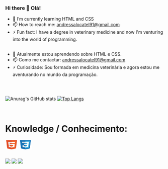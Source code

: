 ### Hi there 👋 Olá!

- 🌱 I’m currently learning HTML and CSS 
- 📫 How to reach me: andressalocatel91@gmail.com 
- ⚡ Fun fact: I have a degree in veterinary medicine and now I'm venturing into the world of programming.

##

- 🌱 Atualmente estou aprendendo sobre HTML e CSS.
- 📫 Como me contactar: andressalocatel91@gmail.com 
- ⚡ Curiosidade: Sou formada em medicina veterinária e agora estou me aventurando no mundo da programação.

##
<br> 

![Anurag's GitHub stats](https://github-readme-stats.vercel.app/api?username=andressalocatel&show_icons=true&theme=synthwave)
[![Top Langs](https://github-readme-stats.vercel.app/api/top-langs/?username=andressalocatel&layout=compact&theme=synthwave&card_width=800)](https://github.com/anuraghazra/github-readme-stats)

<div style="display: inline_block"><br>
  <h1><b>Knowledge / Conhecimento:</b></h1>
  <img align="center" alt="Rafa-HTML" height="30" width="40" src="https://raw.githubusercontent.com/devicons/devicon/master/icons/html5/html5-original.svg">
  <img align="center" alt="Rafa-CSS" height="30" width="40" src="https://raw.githubusercontent.com/devicons/devicon/master/icons/css3/css3-original.svg">
</div>
  
##
 
<div> 
  <a href="https://instagram.com/siorafn7" target="_blank"><img src="https://img.shields.io/badge/-Instagram-%23E4405F?style=for-the-badge&logo=instagram&logoColor=white" target="_blank"></a>
  <a href = "mailto:andressalocatel91@gmail.com"><img src="https://img.shields.io/badge/-Gmail-%23333?style=for-the-badge&logo=gmail&logoColor=white" target="_blank"></a>
  <a href="https://www.linkedin.com/in/andressalocatel" target="_blank"><img src="https://img.shields.io/badge/-LinkedIn-%230077B5?style=for-the-badge&logo=linkedin&logoColor=white" target="_blank"></a> 
  
</div>
